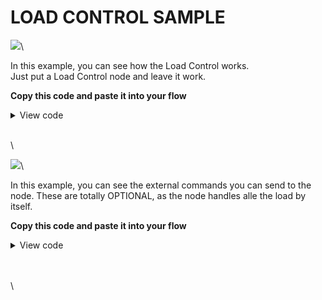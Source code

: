 # LOAD CONTROL SAMPLE

![](https://raw.githubusercontent.com/Supergiovane/node-red-contrib-knx-ultimate/master/img/wiki/LoadControlSimple.png)\


In this example, you can see how the Load Control works.\
Just put a Load Control node and leave it work.

**Copy this code and paste it into your flow**

<details>

<summary>View code</summary>

Adjust the nodes according to your setup

```javascript

[{"id":"a3a1f9a93681b9c1","type":"knxUltimateLoadControl","z":"6fb79a67cdb91157","server":"5e540685a6f45bf0","name":"Home Total Consumption","topic":"5/4/2","dpt":"14.056","wattLimit":"3000","sheddingCheckInterval":"15","sheddingRestoreDelay":"60","GA1":"0/1/1","DPT1":"1.001","Name1":"Washing machine","autoRestore1":false,"MonitorGA1":"5/4/3","MonitorDPT1":"14.056","MonitorName1":"Wh Washing machine","GA2":"0/1/8","DPT2":"1.001","Name2":"Oven","autoRestore2":true,"MonitorGA2":"5/4/4","MonitorDPT2":"14.056","MonitorName2":"Wh Oven","GA3":"0/1/9","DPT3":"1.001","Name3":"Thermal Inverter","autoRestore3":true,"MonitorGA3":"","MonitorDPT3":"1.001","MonitorName3":"","GA4":"","DPT4":"1.001","Name4":"","autoRestore4":false,"MonitorGA4":"","MonitorDPT4":"1.001","MonitorName4":"","GA5":"","DPT5":"1.001","Name5":"","autoRestore5":false,"MonitorGA5":"","MonitorDPT5":"1.001","MonitorName5":"","x":210,"y":120,"wires":[["57cc07b3164dacb3"]]},{"id":"57cc07b3164dacb3","type":"debug","z":"6fb79a67cdb91157","name":"","active":true,"tosidebar":true,"console":false,"tostatus":false,"complete":"true","targetType":"full","statusVal":"","statusType":"auto","x":410,"y":120,"wires":[]},{"id":"52aed36938991e9a","type":"comment","z":"6fb79a67cdb91157","name":"Load control with shedding stages","info":"","x":230,"y":80,"wires":[]},{"id":"5e540685a6f45bf0","type":"knxUltimate-config","host":"224.0.23.12","port":"3671","physAddr":"15.15.22","hostProtocol":"Multicast","suppressACKRequest":false,"csv":"","KNXEthInterface":"Auto","KNXEthInterfaceManuallyInput":"","statusDisplayLastUpdate":true,"statusDisplayDeviceNameWhenALL":true,"statusDisplayDataPoint":false,"stopETSImportIfNoDatapoint":"stop","loglevel":"error","name":"KNX Gateway","localEchoInTunneling":true,"delaybetweentelegrams":"50","delaybetweentelegramsfurtherdelayREAD":"1","ignoreTelegramsWithRepeatedFlag":false,"keyringFileXML":"","autoReconnect":"yes"}]

```

</details>

\
\


![](https://raw.githubusercontent.com/Supergiovane/node-red-contrib-knx-ultimate/master/img/wiki/LoadControl.png)\


In this example, you can see the external commands you can send to the node. These are totally OPTIONAL, as the node handles alle the load by itself.

**Copy this code and paste it into your flow**

<details>

<summary>View code</summary>

Adjust the nodes according to your setup

```javascript

[{"id":"a3a1f9a93681b9c1","type":"knxUltimateLoadControl","z":"e2999439eaab99b3","server":"5e540685a6f45bf0","name":"Home Total Consumption","topic":"5/4/2","dpt":"14.056","wattLimit":"3000","sheddingCheckInterval":"15","sheddingRestoreDelay":"60","GA1":"0/1/1","DPT1":"1.001","Name1":"Washing machine","autoRestore1":false,"MonitorGA1":"5/4/3","MonitorDPT1":"14.056","MonitorName1":"Wh Washing machine","GA2":"0/1/8","DPT2":"1.001","Name2":"Oven","autoRestore2":true,"MonitorGA2":"5/4/4","MonitorDPT2":"14.056","MonitorName2":"Wh Oven","GA3":"0/1/9","DPT3":"1.001","Name3":"Thermal Inverter","autoRestore3":true,"MonitorGA3":"","MonitorDPT3":"1.001","MonitorName3":"","GA4":"","DPT4":"1.001","Name4":"","autoRestore4":false,"MonitorGA4":"","MonitorDPT4":"1.001","MonitorName4":"","GA5":"","DPT5":"1.001","Name5":"","autoRestore5":false,"MonitorGA5":"","MonitorDPT5":"1.001","MonitorName5":"","x":350,"y":180,"wires":[["57cc07b3164dacb3"]]},{"id":"57cc07b3164dacb3","type":"debug","z":"e2999439eaab99b3","name":"","active":true,"tosidebar":true,"console":false,"tostatus":false,"complete":"true","targetType":"full","statusVal":"","statusType":"auto","x":550,"y":180,"wires":[]},{"id":"d0519ab4fdd98f9e","type":"inject","z":"e2999439eaab99b3","name":"Reset","props":[{"p":"reset","v":"true","vt":"bool"}],"repeat":"","crontab":"","once":false,"onceDelay":0.1,"topic":"","x":110,"y":140,"wires":[["a3a1f9a93681b9c1"]]},{"id":"c1484c7288602eb3","type":"inject","z":"e2999439eaab99b3","name":"Read Status","props":[{"p":"readstatus","v":"true","vt":"bool"}],"repeat":"","crontab":"","once":false,"onceDelay":0.1,"topic":"","x":130,"y":180,"wires":[["a3a1f9a93681b9c1"]]},{"id":"5c92c8f0b5f689ae","type":"inject","z":"e2999439eaab99b3","name":"Enable","props":[{"p":"enable","v":"true","vt":"bool"}],"repeat":"","crontab":"","once":false,"onceDelay":0.1,"topic":"","x":110,"y":220,"wires":[["a3a1f9a93681b9c1"]]},{"id":"8e692908ddf5eb12","type":"inject","z":"e2999439eaab99b3","name":"Disable","props":[{"p":"disable","v":"true","vt":"bool"}],"repeat":"","crontab":"","once":false,"onceDelay":0.1,"topic":"","x":110,"y":260,"wires":[["a3a1f9a93681b9c1"]]},{"id":"52aed36938991e9a","type":"comment","z":"e2999439eaab99b3","name":"Load control with shedding stages","info":"","x":190,"y":100,"wires":[]},{"id":"5e540685a6f45bf0","type":"knxUltimate-config","host":"224.0.23.12","port":"3671","physAddr":"15.15.22","hostProtocol":"Multicast","suppressACKRequest":false,"csv":"","KNXEthInterface":"Auto","KNXEthInterfaceManuallyInput":"","statusDisplayLastUpdate":true,"statusDisplayDeviceNameWhenALL":true,"statusDisplayDataPoint":false,"stopETSImportIfNoDatapoint":"stop","loglevel":"error","name":"KNX Gateway","localEchoInTunneling":true,"delaybetweentelegrams":"50","delaybetweentelegramsfurtherdelayREAD":"1","ignoreTelegramsWithRepeatedFlag":false,"keyringFileXML":"","autoReconnect":"yes"}]

```

</details>

\
\
\
